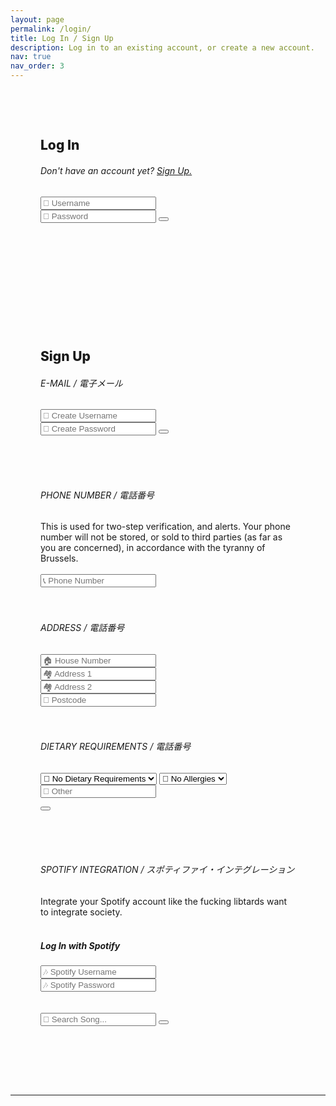 ```yaml
---
layout: page
permalink: /login/
title: Log In / Sign Up
description: Log in to an existing account, or create a new account.
nav: true
nav_order: 3
---
```




<div class="card mt-3 wow fadeIn" data-wow-delay="1s" style="padding: 3rem;">
  <h2><b style="font-weight:800;">Log In</b></h2>
  <h6>Don't have an account yet? <a href="#Sign Up">Sign Up.</a></h6>
  <form action="{{ site.baseurl }}/spotify_search.html" method="get" id="search-ui">
    <!-- <label for="search-box">Search: </label> -->
    <i class="fas fa-user"></i> <input type="text" class="search-box" name="query" placeholder="👤 Username" target="">
    <br />
    <i class="fas fa-unlock"></i> <input type="password" class="search-box" name="query" placeholder="🔑 Password"  target="">
    <button type="submit">
      <i class="fas fa-arrow-right"></i>
    </button>
    <!-- <input type="submit" value="🔍" id="search-button"> -->
  </form>
</div>

<br /><br />
<div class="card mt-3 wow fadeIn" data-wow-delay="1s" style="padding: 3rem;">
  <h2><a style="font-weight:800;margin-bottom:1rem;">Sign Up</a></h2>
  <h6><b style="font-weight:400;"><i class="fas fa-at"></i> E-MAIL / 電子メール</b></h6>
  <form action="{{ site.baseurl }}/search.html" method="get" id="search-ui">
    <!-- <label for="search-box">Search: </label> -->
    <i class="fas fa-user"></i> <input type="text" class="search-box" name="query" placeholder="👤 Create Username" target="">
    <br />
    <i class="fas fa-unlock"></i> <input type="password" class="search-box" name="query" placeholder="🔑 Create Password"  target="">
    <button type="submit">
      <i class="fas fa-arrow-right"></i>
    </button>
    <!-- <input type="submit" value="🔍" id="search-button"> -->
  </form>
  <br /><br /><br />
  <h6><b style="font-weight:400;"><i class="fas fa-phone"></i> PHONE NUMBER / 電話番号</b></h6>
  This is used for two-step verification, and alerts. Your phone number will not be stored, or sold to third parties (as far as you are concerned), in accordance with the tyranny of Brussels.<br /><br />

  <form action="{{ site.baseurl }}/search.html" method="get" id="search-ui">
    <!-- <label for="search-box">Search: </label> -->
    <i class="fas fa-mobile"></i> <input type="text" class="search-box" name="query" placeholder="📞 Phone Number" target=""><br /><br /><br />
    <h6><b style="font-weight:400;"><i class="fas fa-phone"></i> ADDRESS / 電話番号</b></h6>
    <input type="text" class="search-box" name="query" placeholder="🏠 House Number" target=""><br />
    <input type="text" class="search-box" name="query" placeholder="🏘 Address 1" target=""><br />
    <input type="text" class="search-box" name="query" placeholder="🏘 Address 2" target=""><br />
    <input type="text" class="search-box" name="query" placeholder="📮 Postcode" target="">
    <br /><br /><br />
    <h6><b style="font-weight:400;"><i class="fas fa-phone"></i> DIETARY REQUIREMENTS / 電話番号</b></h6>
    <select name="dietary" id="dietary" class="search-box" target="">
      <option value="none">🍲 No Dietary Requirements</option>
      <option value="vegetarian">🍆 Vegetarian</option>
      <option value="vegan">🍆 Vegan</option>
      <option value="halal">☪ Halal</option>
      <option value="kosher">✡ Kosher</option>
      <option value="other">Other</option>
    </select>
    <select name="allergies" id="allergies" class="search-box" target="">
      <option value="none">🍲 No Allergies</option>
      <option value="nuts">Nuts</option>
      <option value="crustacean">Crustacean</option>
      <option value="lactose">Lactose</option>
      <option value="eggs">Eggs</option>
      <option value="wheat">Wheat</option>
      <option value="gluten">Gluten</option>
      <option value="soy">Soy</option>
      <option value="fish">Fish</option>
      <option value="other">Other</option>
    </select>
    <input type="text" class="search-box" name="query" placeholder="🍲 Other" target="">
  
  <button type="submit"><i class="fas fa-arrow-right"></i></button>
    <!-- <input type="submit" value="🔍" id="search-button"> -->
  </form>

  <br /><br /><br />
  <h6><b style="font-weight:400;"><i class="fab fa-spotify"></i> SPOTIFY INTEGRATION / スポティファイ・インテグレーション</b></h6>
  Integrate your Spotify account like the fucking libtards want to integrate society.<br /><br />
  <form action="{{ site.baseurl }}/spotify_search.html" method="get" id="search-ui">
    <!-- <label for="search-box">Search: </label> -->
    <h5><i class="fab fa-spotify"></i><b> Log In with Spotify</b></h5>
    <i class="fas fa-user"></i> <input type="text" class="search-box" name="query" placeholder="🎶 Spotify Username" target="">
    <br />
    <i class="fas fa-unlock"></i> <input type="password" class="search-box" name="query" placeholder="🎶 Spotify Password"  target="">
    <br /><br /><br />
    <i class="fas fa-search"></i> <input type="number" class="search-box" name="query" placeholder="🔎 Search Song..." target="">
    <button type="submit">
      <i class="fab fa-spotify"></i>
    </button>
    <!-- <input type="submit" value="🔍" id="search-button"> -->
  </form>
</div>
<br /><br />

---